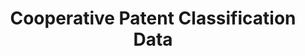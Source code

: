 ---
layout: default
bigquery: https://console.cloud.google.com/bigquery?p=patents-public-data&d=cpc&page=dataset
citation: '“Cooperative Patent Classification” by the EPO and USPTO, for public use. '
contributors: EPO, USPTO
cost: None
description: Cooperative Patent Classification Data contains the scheme and definitions
  of the Cooperative Patent Classification system for classifying patent documents.
  The CPC is the result of a partnership between the EPO and the USPTO in their joint
  effort to develop a common, internationally compatible classification system for
  technical documents, in particular patent publications, which will be used by both
  offices in the patent granting process
documentation: https://www.cooperativepatentclassification.org/cpcSchemeAndDefinitions
last_edit: Mon, 04 Apr 2022 19:07:06 GMT
location: https://www.cooperativepatentclassification.org/index
maintained_by: USPTO, EPO
schema_fields: '[''level'', ''child_groups'', ''synonyms'', ''titlePart'', ''informativeReferences'',
  ''titleFull'', ''dateRevised'', ''breakdownCode'', ''limiting_references'', ''ipcConcordant'',
  ''childGroups'', ''parents'', ''symbol'', ''residualReferences'', ''date_revised'',
  ''children'', ''title_part'', ''informative_references'', ''additional_only'', ''sizeCache'',
  ''breakdown_code'', ''residual_references'', ''application_references'', ''glossary'',
  ''status'', ''applicationReferences'', ''ipc_concordant'', ''definition'', ''title_full'',
  ''limitingReferences'', ''not_allocatable'', ''notAllocatable'']'
shortname: cooperative_patent_classification
tags:
- patents
- science
title: Cooperative Patent Classification Data
uuid: 984374a7-16e9-4b35-9445-458daceb01bf
---
